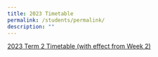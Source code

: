 ```yaml
---
title: 2023 Timetable
permalink: /students/permalink/
description: ""
---
```

[2023 Term 2 Timetable (with effect from Week 2)](/files/2023/uploads/term_2_tt_23_mar_class.pdf)